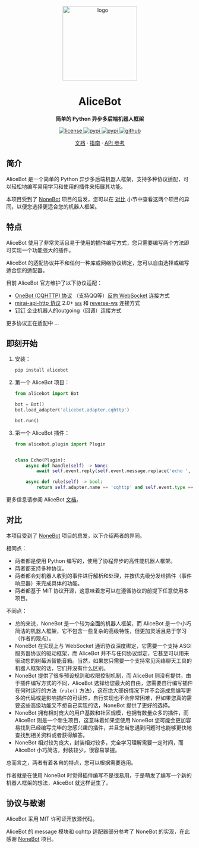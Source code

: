 <div align="center">
  <a href="https://docs.alicebot.dev/"><img src="https://raw.githubusercontent.com/st1020/alicebot/master/docs/.vuepress/public/logo.png" width="200" height="200" alt="logo"></a>

# AliceBot

**简单的 Python 异步多后端机器人框架**

</div>

<div align="center">
  <a href="https://raw.githubusercontent.com/st1020/alicebot/master/LICENSE">
    <img src="https://img.shields.io/github/license/st1020/alicebot" alt="license">
  </a>
  <a href="https://pypi.python.org/pypi/alicebot">
    <img src="https://img.shields.io/pypi/v/alicebot" alt="pypi">
  </a>
  <a href="https://pypi.python.org/pypi/alicebot">
    <img src="https://img.shields.io/pypi/pyversions/alicebot" alt="pypi">
  </a>
  <a href="https://github.com/st1020/alicebot/">
    <img src="https://img.shields.io/github/stars/st1020/alicebot?style=social" alt="github">
  </a>
</div>

<p align="center">
  <a href="https://docs.alicebot.dev/">文档</a>
  ·
  <a href="https://docs.alicebot.dev/guide/">指南</a>
  ·
  <a href="https://docs.alicebot.dev/guide/">API 参考</a>
</p>

## 简介

AliceBot 是一个简单的 Python 异步多后端机器人框架，支持多种协议适配，可以轻松地编写易用学习和使用的插件来拓展其功能。

本项目受到了 [NoneBot](https://github.com/nonebot/nonebot2/) 项目的启发，您可以在 [对比](#对比) 小节中查看这两个项目的异同，以便您选择更适合您的机器人框架。

## 特点

AliceBot 使用了非常灵活且易于使用的插件编写方式，您只需要编写两个方法即可实现一个功能强大的插件。

AliceBot 的适配协议并不和任何一种库或网络协议绑定，您可以自由选择或编写适合您的适配器。

目前 AliceBot 官方维护了以下协议适配：

- [OneBot (CQHTTP) 协议](https://github.com/botuniverse/onebot) （支持QQ等）[反向 WebSocket](https://github.com/botuniverse/onebot/blob/master/v11/specs/communication/ws-reverse.md) 连接方式
- [mirai-api-http 协议](https://github.com/project-mirai/mirai-api-http) 2.0+ [ws](https://github.com/project-mirai/mirai-api-http/blob/master/docs/adapter/WebsocketAdapter.md) 和 [reverse-ws](https://github.com/project-mirai/mirai-api-http/blob/master/docs/adapter/ReverseWebsocketAdapter.md) 连接方式
- [钉钉](https://developers.dingtalk.com/document/robots/robot-overview) 企业机器人的outgoing（回调）连接方式

更多协议正在适配中 ...

## 即刻开始

1. 安装：

   ```bash
   pip install alicebot
   ```

2. 第一个 AliceBot 项目：

   ```python
   from alicebot import Bot
   
   bot = Bot()
   bot.load_adapter('alicebot.adapter.cqhttp')
   
   bot.run()
   ```

3. 第一个 AliceBot 插件：

   ```python
   from alicebot.plugin import Plugin
   
   
   class Echo(Plugin):
       async def handle(self) -> None:
           await self.event.reply(self.event.message.replace('echo ', ''))
   
       async def rule(self) -> bool:
           return self.adapter.name == 'cqhttp' and self.event.type == 'message' and self.event.message.startswith('echo ')
   ```

更多信息请参阅 AliceBot [文档](https://docs.alicebot.dev/)。

## 对比

本项目受到了 [NoneBot](https://github.com/nonebot/nonebot2/) 项目的启发，以下介绍两者的异同。

相同点：

- 两者都是使用 Python 编写的，使用了协程异步的高性能机器人框架。
- 两者都支持多种协议。
- 两者都会对机器人收到的事件进行解析和处理，并按优先级分发给插件（事件响应器）来完成具体的功能。
- 两者都基于 MIT 协议开源，这意味着您可以在遵循协议的前提下任意使用本项目。

不同点：

- 总的来说，NoneBot 是一个较为全面的机器人框架，而 AliceBot 是一个小巧简洁的机器人框架，它不包含一些复杂的高级特性，但更加灵活且易于学习（作者的观点）。
- NoneBot 在实现上与 WebSocket 通讯协议深度绑定，它需要一个支持 ASGI 服务器协议的驱动框架，而 AliceBot 并不与任何协议绑定，它甚至可以用来驱动您的树莓派智能音箱。当然，如果您只需要一个支持常见网络聊天工具的机器人框架的话，它们并没有什么区别。
- NoneBot 提供了很多预设规则和权限控制机制，而 AliceBot 则没有提供，由于插件编写方式的不同，AliceBot 选择给您最大的自由，您需要自行编写插件在何时运行的方法（`rule()` 方法），这在绝大部份情况下并不会造成您编写更多的代码或是影响插件的可读性，自行实现也不会非常困难，但如果您真的需要这些高级功能又不想自己实现的话，NoneBot 提供了更好的选择。
- NoneBot 拥有相对庞大的用户基数和社区规模，也拥有数量众多的插件，而 AliceBot 则是一个新生项目，这意味着如果您使用 NoneBot 您可能会更加容易找到已经编写完毕的您感兴趣的插件，并且您当您遇到问题时也能够更快地查找到相关资料或者获得解答。
- NoneBot 相对较为庞大，封装相对较多，完全学习理解需要一定时间，而 AliceBot 小巧简洁，封装较少，很容易掌握。

总而言之，两者有着各自的特点，您可以根据需要选用。

作者就是在使用 NoneBot 时觉得插件编写不是很易用，于是萌发了编写一个新的机器人框架的想法，AliceBot 就这样诞生了。

## 协议与致谢

AliceBot 采用 MIT 许可证开放源代码。

AliceBot 的 message 模块和 cqhttp 适配器部分参考了 NoneBot 的实现，在此感谢 [NoneBot](https://github.com/nonebot/nonebot2/) 项目。